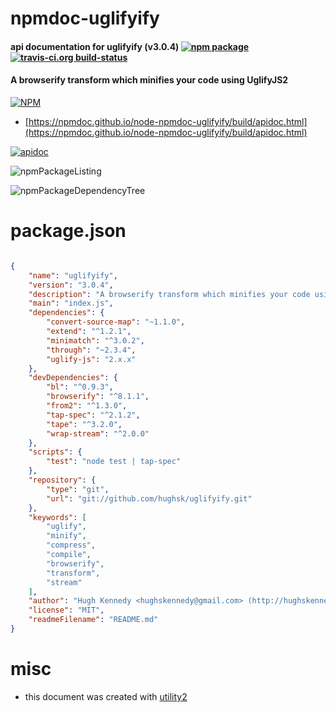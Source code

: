 # npmdoc-uglifyify

#### api documentation for  uglifyify (v3.0.4)  [![npm package](https://img.shields.io/npm/v/npmdoc-uglifyify.svg?style=flat-square)](https://www.npmjs.org/package/npmdoc-uglifyify) [![travis-ci.org build-status](https://api.travis-ci.org/npmdoc/node-npmdoc-uglifyify.svg)](https://travis-ci.org/npmdoc/node-npmdoc-uglifyify)

#### A browserify transform which minifies your code using UglifyJS2

[![NPM](https://nodei.co/npm/uglifyify.png?downloads=true&downloadRank=true&stars=true)](https://www.npmjs.com/package/uglifyify)

- [https://npmdoc.github.io/node-npmdoc-uglifyify/build/apidoc.html](https://npmdoc.github.io/node-npmdoc-uglifyify/build/apidoc.html)

[![apidoc](https://npmdoc.github.io/node-npmdoc-uglifyify/build/screenCapture.buildCi.browser.%252Ftmp%252Fbuild%252Fapidoc.html.png)](https://npmdoc.github.io/node-npmdoc-uglifyify/build/apidoc.html)

![npmPackageListing](https://npmdoc.github.io/node-npmdoc-uglifyify/build/screenCapture.npmPackageListing.svg)

![npmPackageDependencyTree](https://npmdoc.github.io/node-npmdoc-uglifyify/build/screenCapture.npmPackageDependencyTree.svg)



# package.json

```json

{
    "name": "uglifyify",
    "version": "3.0.4",
    "description": "A browserify transform which minifies your code using UglifyJS2",
    "main": "index.js",
    "dependencies": {
        "convert-source-map": "~1.1.0",
        "extend": "^1.2.1",
        "minimatch": "^3.0.2",
        "through": "~2.3.4",
        "uglify-js": "2.x.x"
    },
    "devDependencies": {
        "bl": "^0.9.3",
        "browserify": "^8.1.1",
        "from2": "^1.3.0",
        "tap-spec": "^2.1.2",
        "tape": "^3.2.0",
        "wrap-stream": "^2.0.0"
    },
    "scripts": {
        "test": "node test | tap-spec"
    },
    "repository": {
        "type": "git",
        "url": "git://github.com/hughsk/uglifyify.git"
    },
    "keywords": [
        "uglify",
        "minify",
        "compress",
        "compile",
        "browserify",
        "transform",
        "stream"
    ],
    "author": "Hugh Kennedy <hughskennedy@gmail.com> (http://hughskennedy.com/)",
    "license": "MIT",
    "readmeFilename": "README.md"
}
```



# misc
- this document was created with [utility2](https://github.com/kaizhu256/node-utility2)
